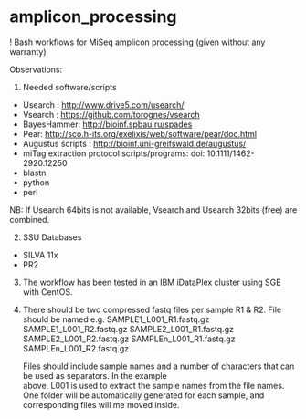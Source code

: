 # amplicon_processing #

!  Bash workflows for MiSeq amplicon processing 
                 (given without any warranty)


Observations:

1) Needed software/scripts 

  - Usearch : http://www.drive5.com/usearch/
  - Vsearch : https://github.com/torognes/vsearch
  - BayesHammer: http://bioinf.spbau.ru/spades
  - Pear: http://sco.h-its.org/exelixis/web/software/pear/doc.html
  - Augustus scripts : http://bioinf.uni-greifswald.de/augustus/
  - miTag extraction protocol scripts/programs: doi: 10.1111/1462-2920.12250
  - blastn
  - python
  - perl

NB: If Usearch 64bits is not available, Vsearch and Usearch 32bits (free) are combined.

2) SSU Databases
  - SILVA 11x
  - PR2

3) The workflow has been tested in an IBM iDataPlex cluster using SGE with CentOS.

4) There should be two compressed fastq files per sample R1 & R2. File should be named e.g. 
   SAMPLE1_L001_R1.fastq.gz
   SAMPLE1_L001_R2.fastq.gz
   SAMPLE2_L001_R1.fastq.gz
   SAMPLE2_L001_R2.fastq.gz
   SAMPLEn_L001_R1.fastq.gz
   SAMPLEn_L001_R2.fastq.gz
   
   Files should include sample names and a number of characters that can be used as separators. In the example    
   above, L001 is used to extract the sample names from the file names. One folder will be automatically generated    for each sample, and corresponding files will me moved inside.
   
   
   
   
